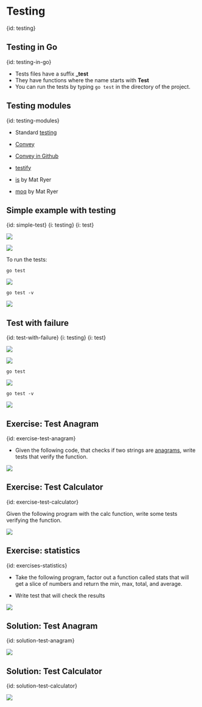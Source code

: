 # Testing
{id: testing}

## Testing in Go
{id: testing-in-go}

* Tests files have a suffix **_test**
* They have functions where the name starts with **Test**
* You can run the tests by typing `go test` in the directory of the project.


## Testing modules
{id: testing-modules}

* Standard [testing](https://golang.org/pkg/testing/)

* [Convey](http://goconvey.co/)
* [Convey in Github](https://github.com/smartystreets/goconvey)

* [testify](https://github.com/stretchr/testify)


* [is](https://github.com/matryer/is) by Mat Ryer
* [moq](https://github.com/matryer/moq) by Mat Ryer


## Simple example with testing
{id: simple-test}
{i: testing}
{i: test}

![](examples/simple-test/comp.go)

![](examples/simple-test/comp_test.go)

To run the tests:

```
go test
```

![](examples/simple-test/test.out)


```
go test -v
```

![](examples/simple-test/test-v.out)

## Test with failure
{id: test-with-failure}
{i: testing}
{i: test}

![](examples/test-fail/comp2.go)

![](examples/test-fail/comp2_test.go)

```
go test
```

![](examples/test-fail/test.out)

```
go test -v
```

![](examples/test-fail/test-v.out)

## Exercise: Test Anagram
{id: exercise-test-anagram}

* Given the following code, that checks if two strings are [anagrams](https://en.wikipedia.org/wiki/Anagram), write tests that verify the function.

![](examples/anagram/anagram.go)

## Exercise: Test Calculator
{id: exercise-test-calculator}

Given the following program with the calc function, write some tests verifying the function.

![](examples/test-calc/calc.go)


## Exercise: statistics
{id: exercises-statistics}

* Take the following program, factor out a function called stats that will get a slice of numbers and return the min, max, total, and average.

* Write test that will check the results

![](examples/statistics/statistics.go)


## Solution: Test Anagram
{id: solution-test-anagram}

![](examples/anagram/anagram_test.go)

## Solution: Test Calculator
{id: solution-test-calculator}

![](examples/test-calc/calc_test.go)

